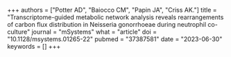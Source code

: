 +++
authors = ["Potter AD", "Baiocco CM", "Papin JA", "Criss AK."]
title = "Transcriptome-guided metabolic network analysis reveals rearrangements of carbon flux distribution in Neisseria gonorrhoeae during neutrophil co-culture"
journal = "mSystems"
what = "article"
doi = "10.1128/msystems.01265-22"
pubmed = "37387581"
date = "2023-06-30"
keywords = []
+++

